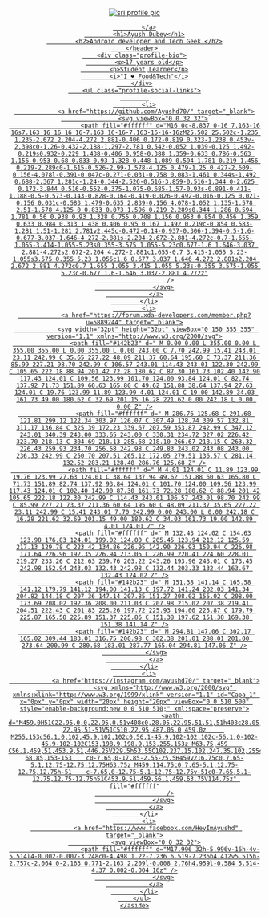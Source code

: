 <!DOCTYPE html>
<html lang="en-US">

<head>
	<meta charset="utf-8">
	<meta http-equiv="X-UA-Compatible" content="IE=edge">
	<meta name="description" content="Ayush Dubey.">
	<meta name="robots" content="index,follow">
	<meta name="viewport" content="width=device-width, initial-scale=1">
	<meta name="google-site-verification" content="I4_hULZxkuy_0GtDQ3cPNPsyb1FLK-L2I5XyXqDzHi4" />
	<title>Ayush Dubey</title>
	<link rel="stylesheet" href="css/style.css" media="screen" sizes="any">
</head>
<body>
	<aside class="profile-card">
		<header>
			<a href="">
				<img src="https://avatars2.githubusercontent.com/u/25736781?v=3&s=460" alt="sri profile pic" />
   
			</a>
			<h1>Ayush Dubey</h1>
			<h2>Android developer and Tech Geek.</h2>
		</header>
		<div class="profile-bio">
			<p>17 years old</p>
			<p>Student,Learner</p>
			<i>"I ❤ Food&Tech"</i>
		</div>
		<ul class="profile-social-links">
			
			<li>
				<a href="https://github.com/Ayushd70/" target="_blank">
					<svg viewBox="0 0 32 32">
						<path fill="#ffffff" d="M16 0c-8.837 0-16 7.163-16 16s7.163 16 16 16 16-7.163 16-16-7.163-16-16-16zM25.502 25.502c-1.235 1.235-2.672 2.204-4.272 2.881-0.406 0.172-0.819 0.323-1.238 0.453v-2.398c0-1.26-0.432-2.188-1.297-2.781 0.542-0.052 1.039-0.125 1.492-0.219s0.932-0.229 1.438-0.406 0.958-0.388 1.359-0.633 0.786-0.563 1.156-0.953 0.68-0.833 0.93-1.328 0.448-1.089 0.594-1.781 0.219-1.456 0.219-2.289c0-1.615-0.526-2.99-1.578-4.125 0.479-1.25 0.427-2.609-0.156-4.078l-0.391-0.047c-0.271-0.031-0.758 0.083-1.461 0.344s-1.492 0.688-2.367 1.281c-1.24-0.344-2.526-0.516-3.859-0.516-1.344 0-2.625 0.172-3.844 0.516-0.552-0.375-1.075-0.685-1.57-0.93s-0.891-0.411-1.188-0.5-0.573-0.143-0.828-0.164-0.419-0.026-0.492-0.016-0.125 0.021-0.156 0.031c-0.583 1.479-0.635 2.839-0.156 4.078-1.052 1.135-1.578 2.51-1.578 4.125 0 0.833 0.073 1.596 0.219 2.289s0.344 1.286 0.594 1.781 0.56 0.938 0.93 1.328 0.755 0.708 1.156 0.953 0.854 0.456 1.359 0.633 0.984 0.313 1.438 0.406 0.95 0.167 1.492 0.219c-0.854 0.583-1.281 1.51-1.281 2.781v2.445c-0.472-0.14-0.937-0.306-1.394-0.5-1.6-0.677-3.037-1.646-4.272-2.881s-2.204-2.672-2.881-4.272c-0.7-1.655-1.055-3.414-1.055-5.23s0.355-3.575 1.055-5.23c0.677-1.6 1.646-3.037 2.881-4.272s2.672-2.204 4.272-2.881c1.655-0.7 3.415-1.055 5.23-1.055s3.575 0.355 5.23 1.055c1.6 0.677 3.037 1.646 4.272 2.881s2.204 2.672 2.881 4.272c0.7 1.655 1.055 3.415 1.055 5.23s-0.355 3.575-1.055 5.23c-0.677 1.6-1.646 3.037-2.881 4.272z"
						/>
					</svg>
				</a>
			</li>
			<li>
				<a href="https://forum.xda-developers.com/member.php?u=5889244" target="_blank">
				<svg width="32pt" height="32pt" viewBox="0 150 355 355" version="1.1" xmlns="http://www.w3.org/2000/svg">
					<path fill="#142b23" d=" M 0.00 0.00 L 355.00 0.00 L 355.00 355.00 L 0.00 355.00 L 0.00 243.00 C 7.70 242.99 15.41 243.01 23.11 242.99 C 35.65 227.22 48.09 211.37 60.64 195.60 C 73.37 211.36 85.99 227.21 98.70 242.99 C 106.57 243.01 114.43 243.01 122.30 242.99 C 105.65 222.18 88.94 201.42 72.28 180.62 C 87.30 161.73 102.40 142.90 117.43 124.01 C 109.56 123.99 101.70 124.00 93.84 124.01 C 82.74 137.92 71.73 151.89 60.63 165.80 C 49.62 151.88 38.64 137.94 27.63 124.01 C 19.76 123.99 11.89 123.99 4.01 124.01 C 19.00 142.89 34.03 161.73 49.00 180.62 C 32.69 201.15 16.28 221.62 0.00 242.18 L 0.00 0.00 Z" />
					<path fill="#ffffff" d=" M 286.76 125.68 C 291.68 121.81 299.12 122.34 303.97 126.07 C 307.49 128.74 309.57 132.81 311.17 136.84 C 325.39 172.23 339.67 207.59 353.87 242.99 C 347.12 243.01 340.39 243.00 333.65 243.00 C 330.31 234.72 327.02 226.42 323.70 218.13 C 304.69 218.13 285.68 218.10 266.67 218.15 C 263.32 226.43 259.93 234.70 256.58 242.98 C 249.83 243.02 243.08 243.00 236.33 242.99 C 250.70 207.51 265.12 172.05 279.51 136.57 C 281.14 132.52 283.21 128.40 286.76 125.68 Z" />
					<path fill="#ffffff" d=" M 4.01 124.01 C 11.89 123.99 19.76 123.99 27.63 124.01 C 38.64 137.94 49.62 151.88 60.63 165.80 C 71.73 151.89 82.74 137.92 93.84 124.01 C 101.70 124.00 109.56 123.99 117.43 124.01 C 102.40 142.90 87.30 161.73 72.28 180.62 C 88.94 201.42 105.65 222.18 122.30 242.99 C 114.43 243.01 106.57 243.01 98.70 242.99 C 85.99 227.21 73.37 211.36 60.64 195.60 C 48.09 211.37 35.65 227.22 23.11 242.99 C 15.41 243.01 7.70 242.99 0.00 243.00 L 0.00 242.18 C 16.28 221.62 32.69 201.15 49.00 180.62 C 34.03 161.73 19.00 142.89 4.01 124.01 Z" />
					<path fill="#ffffff" d=" M 132.43 124.02 C 154.63 123.98 176.83 124.01 199.02 124.00 C 205.45 123.94 212.12 125.59 217.13 129.78 C 223.42 134.86 226.95 142.90 226.93 150.94 C 226.98 171.64 226.96 192.35 226.94 213.05 C 226.99 220.41 224.60 228.01 219.27 233.26 C 212.63 239.76 203.22 243.26 193.96 243.01 C 173.45 242.98 152.94 243.03 132.43 242.98 C 132.44 203.33 132.44 163.67 132.43 124.02 Z" />
					<path fill="#142b23" d=" M 151.38 141.14 C 165.58 141.12 179.79 141.12 194.00 141.13 C 197.72 141.24 202.03 141.34 204.82 144.18 C 207.36 147.14 207.85 151.27 208.02 155.02 C 208.00 173.69 208.02 192.36 208.00 211.03 C 207.98 215.02 207.38 219.41 204.51 222.43 C 201.83 225.26 197.72 225.93 194.00 225.87 C 179.79 225.87 165.58 225.89 151.37 225.86 C 151.38 197.62 151.38 169.38 151.38 141.14 Z" />
					<path fill="#142b23" d=" M 294.81 147.06 C 302.17 165.02 309.44 183.01 316.75 200.98 C 302.38 201.01 288.01 201.00 273.64 200.99 C 280.68 183.01 287.77 165.04 294.81 147.06 Z" />
				</svg>
				</a>
			</li>
			<li>
				<a href="https://instagram.com/ayushd70/" target="_blank">
					<svg xmlns="http://www.w3.org/2000/svg" xmlns:xlink="http://www.w3.org/1999/xlink" version="1.1" id="Capa_1" x="0px" y="0px" width="20px" height="20px" viewBox="0 0 510 500" style="enable-background:new 0 0 510 510;" xml:space="preserve">
						<path d="M459,0H51C22.95,0,0,22.95,0,51v408c0,28.05,22.95,51,51,51h408c28.05,0,51-22.95,51-51V51C510,22.95,487.05,0,459,0z     M255,153c56.1,0,102,45.9,102,102c0,56.1-45.9,102-102,102c-56.1,0-102-45.9-102-102C153,198.9,198.9,153,255,153z M63.75,459    C56.1,459,51,453.9,51,446.25V229.5h53.55C102,237.15,102,247.35,102,255c0,84.15,68.85,153,153,153c84.15,0,153-68.85,153-153    c0-7.65,0-17.85-2.55-25.5H459v216.75c0,7.65-5.1,12.75-12.75,12.75H63.75z M459,114.75c0,7.65-5.1,12.75-12.75,12.75h-51    c-7.65,0-12.75-5.1-12.75-12.75v-51c0-7.65,5.1-12.75,12.75-12.75h51C453.9,51,459,56.1,459,63.75V114.75z" fill="#ffffff"
						/>
					</svg>
				</a>
			</li>
			<li>
				<a href="https://www.facebook.com/HeyImAyushd" target="_blank">
				<svg viewBox="0 0 32 32">
						<path fill="#ffffff" d="M17.996 32h-5.996v-16h-4v-5.514l4-0.002-0.007-3.248c0-4.498 1.22-7.236 6.519-7.236h4.412v5.515h-2.757c-2.064 0-2.163 0.771-2.163 2.209l-0.008 2.76h4.959l-0.584 5.514-4.37 0.002-0.004 16z" />
					</svg>
				</a>
			</li>
		</ul>
	</aside>
</body>

</html>

